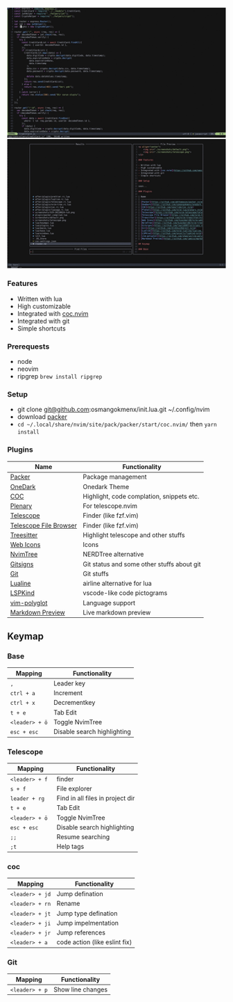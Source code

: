 <p align="center">
    <img src="./screenshots/default.jpeg">
    <img src="./screenshots/telescope.jpeg">
</p>

### Features

- Written with lua
- High customizable
- Integrated with [coc.nvim](https://github.com/neoclide/coc.nvim)
- Integrated with git
- Simple shortcuts


### Prerequests 
- node
- neovim
- ripgrep `brew install ripgrep`

### Setup
- git clone git@github.com:osmangokmenx/init.lua.git ~/.config/nvim
- download [packer](https://github.com/wbthomason/packer.nvim)
- `cd ~/.local/share/nvim/site/pack/packer/start/coc.nvim/` then `yarn install`


### Plugins

| Name                                                                                    | Functionality                              |
| --------------------------------------------------------------------------------------- | ------------------------------------------ |
| [Packer](https://github.com/wbthomason/packer.nvim)                                     | Package management                         |
| [OneDark](https://github.com/osmangokmenx/onedark.vim)                                  | Onedark Theme                              |
| [COC](https://github.com/neoclide/coc.nvim)                                             | Highlight, code complation, snippets etc.  |
| [Plenary](https://github.com/nvim-lua/plenary.nvim)                                     | For telescope.nvim                         |
| [Telescope](https://github.com/nvim-telescope/telescope.nvim)                           | Finder (like fzf.vim)                      |
| [Telescope File Browser](https://github.com/nvim-telescope/telescope-file-browser.nvim) | Finder (like fzf.vim)                      |
| [Treesitter](https://github.com/nvim-treesitter/nvim-treesitter)                        | Highlight telescope and other stuffs       |
| [Web Icons](https://github.com/kyazdani48/nvim-web-devicons)                            | Icons                                      |
| [NvimTree](https://github.com/kyazdani48/nvim-tree.lua)                                 | NERDTree alternative                       |
| [Gitsigns](https://github.com/lewis6997/gitsigns.nvim)                                  | Git status and some other stuffs about git |
| [Git](https://github.com/dinhhuy264/git.nvim)                                           | Git stuffs                                 |
| [Lualine](https://github.com/nvim-lualine/lualine.nvim)                                 | airline alternative for lua                |
| [LSPKind](https://github.com/onsails/lspkind-nvim)                                      | vscode-like code pictograms                |
| [vim-polyglot](https://github.com/sheerun/vim-polyglot)                                 | Language support                           |
| [Markdown Preview](https://github.com/iamcco/markdown-preview.nvim)                     | Live markdown preview                      |

## Keymap

### Base

| Mapping        | Functionality               |
| -------------- | --------------------------- |
| `,`            | Leader key                  |
| `ctrl + a`     | Increment                   |
| `ctrl + x `    | Decrementkey                |
| `t + e`        | Tab Edit                    |
| `<leader> + ö` | Toggle NvimTree             |
| `esc + esc`    | Disable search highlighting |

### Telescope

| Mapping         | Functionality                    |
| --------------- | -------------------------------- |
| `<leader> + f ` | finder                           |
| `s + f`         | File explorer                    |
| `leader + rg `  | Find in all files in project dir |
| `t + e`         | Tab Edit                         |
| `<leader> + ö`  | Toggle NvimTree                  |
| `esc + esc`     | Disable search highlighting      |
| `;;`            | Resume searching                 |
| `;t`            | Help tags                        |

### coc

| Mapping         | Functionality                 |
| --------------- | ----------------------------- |
| `<leader> + jd` | Jump defination               |
| `<leader> + rn` | Rename                        |
| `<leader> + jt` | Jump type defination          |
| `<leader> + ji` | Jump impelmentation           |
| `<leader> + jr` | Jump references               |
| `<leader> + a`  | code action (like eslint fix) |

### Git

| Mapping        | Functionality     |
| -------------- | ----------------- |
| `<leader> + p` | Show line changes |
